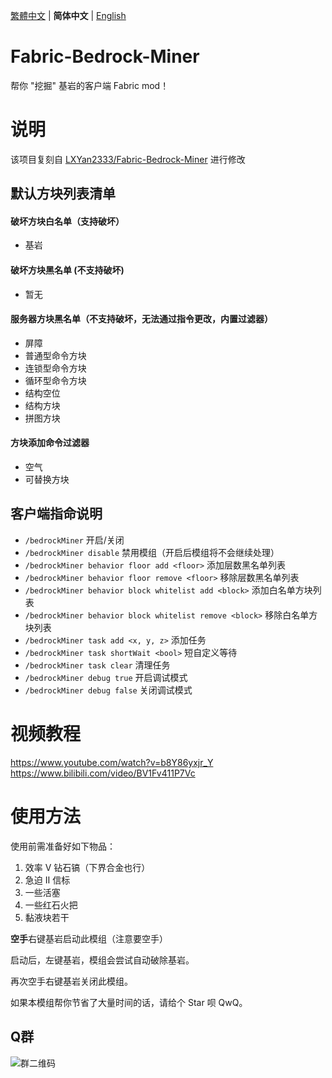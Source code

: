 [繁體中文](./README_TW.md) | **简体中文** | [English](./README_EN.md)

# Fabric-Bedrock-Miner

帮你 "挖掘" 基岩的客户端 Fabric mod！

# 说明

该项目复刻自 [LXYan2333/Fabric-Bedrock-Miner](https://github.com/LXYan2333/Fabric-Bedrock-Miner) 进行修改

## 默认方块列表清单

#### 破坏方块白名单（支持破坏）

- 基岩

#### 破坏方块黑名单 (不支持破坏)

- 暂无

#### 服务器方块黑名单（不支持破坏，无法通过指令更改，内置过滤器）

- 屏障
- 普通型命令方块
- 连锁型命令方块
- 循环型命令方块
- 结构空位
- 结构方块
- 拼图方块

#### 方块添加命令过滤器

- 空气
- 可替换方块

## 客户端指命说明

- `/bedrockMiner` 开启/关闭
- `/bedrockMiner disable` 禁用模组（开启后模组将不会继续处理）
- `/bedrockMiner behavior floor add <floor>` 添加层数黑名单列表
- `/bedrockMiner behavior floor remove <floor>` 移除层数黑名单列表
- `/bedrockMiner behavior block whitelist add <block>` 添加白名单方块列表
- `/bedrockMiner behavior block whitelist remove <block>` 移除白名单方块列表
- `/bedrockMiner task add <x, y, z>` 添加任务
- `/bedrockMiner task shortWait <bool>` 短自定义等待
- `/bedrockMiner task clear` 清理任务
- `/bedrockMiner debug true` 开启调试模式
- `/bedrockMiner debug false` 关闭调试模式

# 视频教程

https://www.youtube.com/watch?v=b8Y86yxjr_Y
</br>
https://www.bilibili.com/video/BV1Fv411P7Vc

# 使用方法

使用前需准备好如下物品：

1. 效率 Ⅴ 钻石镐（下界合金也行）
2. 急迫 Ⅱ 信标
3. 一些活塞
4. 一些红石火把
5. 黏液块若干

**空手**右键基岩启动此模组（注意要空手）

启动后，左键基岩，模组会尝试自动破除基岩。

再次空手右键基岩关闭此模组。

如果本模组帮你节省了大量时间的话，请给个 Star 呗 QwQ。

## Q群

![群二维码](https://github.com/Bunnui/Fabric-Bedrock-Miner/assets/37466008/7f1c2bc7-876b-4d34-9534-c72a3b555a2a)
